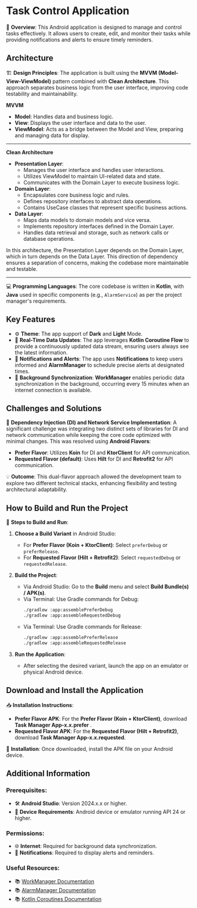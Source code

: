 # Task Control Application

📱 **Overview**: This Android application is designed to manage and control tasks effectively. It allows users to create, edit, and monitor their tasks while providing notifications and alerts to ensure timely reminders.

## Architecture

🏗️ **Design Principles**: The application is built using the **MVVM (Model-View-ViewModel)** pattern combined with **Clean Architecture**. This approach separates business logic from the user interface, improving code testability and maintainability.

**MVVM**
- **Model**: Handles data and business logic.
- **View**: Displays the user interface and data to the user.
- **ViewModel**: Acts as a bridge between the Model and View, preparing and managing data for display.

---

**Clean Architecture**
- **Presentation Layer**:
  - Manages the user interface and handles user interactions.
  - Utilizes ViewModel to maintain UI-related data and state.
  - Communicates with the Domain Layer to execute business logic.
- **Domain Layer**:
  - Encapsulates core business logic and rules.
  - Defines repository interfaces to abstract data operations.
  - Contains UseCase classes that represent specific business actions.
- **Data Layer**:
  - Maps data models to domain models and vice versa.
  - Implements repository interfaces defined in the Domain Layer.
  - Handles data retrieval and storage, such as network calls or database operations.

In this architecture, the Presentation Layer depends on the Domain Layer, which in turn depends on the Data Layer. This direction of dependency ensures a separation of concerns, making the codebase more maintainable and testable.

---

💻 **Programming Languages**: The core codebase is written in **Kotlin**, with **Java** used in specific components (e.g., `AlarmService`) as per the project manager's requirements.

## Key Features

- ⚙️ **Theme**: The app support of **Dark** and **Light** Mode.
- 🌟 **Real-Time Data Updates**: The app leverages **Kotlin Coroutine Flow** to provide a continuously updated data stream, ensuring users always see the latest information.
- 🔔 **Notifications and Alerts**: The app uses **Notifications** to keep users informed and **AlarmManager** to schedule precise alerts at designated times.
- 🔄 **Background Synchronization**: **WorkManager** enables periodic data synchronization in the background, occurring every 15 minutes when an internet connection is available.

## Challenges and Solutions

🤔 **Dependency Injection (DI) and Network Service Implementation**: A significant challenge was integrating two distinct sets of libraries for DI and network communication while keeping the core code optimized with minimal changes. This was resolved using **Android Flavors**:

- **Prefer Flavor**: Utilizes **Koin** for DI and **KtorClient** for API communication.
- **Requested Flavor (default)**: Uses **Hilt** for DI and **Retrofit2** for API communication.

💡 **Outcome**: This dual-flavor approach allowed the development team to explore two different technical stacks, enhancing flexibility and testing architectural adaptability.

## How to Build and Run the Project

🔧 **Steps to Build and Run**:

1. **Choose a Build Variant** in Android Studio:
    - For **Prefer Flavor (Koin + KtorClient)**: Select `preferDebug` or `preferRelease`.
    - For **Requested Flavor (Hilt + Retrofit2)**: Select `requestedDebug` or `requestedRelease`.

2. **Build the Project**:
    - Via Android Studio: Go to the **Build** menu and select **Build Bundle(s) / APK(s)**.
    - Via Terminal: Use Gradle commands for Debug:
      ```bash
      ./gradlew :app:assemblePreferDebug
      ./gradlew :app:assembleRequestedDebug
      ```
    - Via Terminal: Use Gradle commands for Release:
      ```bash
      ./gradlew :app:assemblePreferRelease
      ./gradlew :app:assembleRequestedRelease
      ```

3. **Run the Application**:
    - After selecting the desired variant, launch the app on an emulator or physical Android device.

## Download and Install the Application

📥 **Installation Instructions**:

- **Prefer Flavor APK**: For the **Prefer Flavor (Koin + KtorClient)**, download **Task Manager App-x.x.prefer** .
- **Requested Flavor APK**: For the **Requested Flavor (Hilt + Retrofit2)**, download **Task Manager App-x.x.requested**.

📲 **Installation**: Once downloaded, install the APK file on your Android device.

## Additional Information

### Prerequisites:
- 🛠️ **Android Studio**: Version 2024.x.x or higher.
- 📱 **Device Requirements**: Android device or emulator running API 24 or higher.

### Permissions:
- 🌐 **Internet**: Required for background data synchronization.
- 🔔 **Notifications**: Required to display alerts and reminders.

### Useful Resources:
- 📚 [WorkManager Documentation](https://developer.android.com/topic/libraries/architecture/workmanager)
- 📚 [AlarmManager Documentation](https://developer.android.com/develop/background-work/services/alarms/schedule)
- 📚 [Kotlin Coroutines Documentation](https://kotlinlang.org/docs/coroutines-guide.html)
